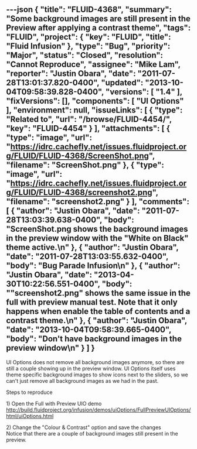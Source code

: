 ---json
{
  "title": "FLUID-4368",
  "summary": "Some background images are still present in the Preview after applying a contrast theme",
  "tags": "FLUID",
  "project": {
    "key": "FLUID",
    "title": "Fluid Infusion"
  },
  "type": "Bug",
  "priority": "Major",
  "status": "Closed",
  "resolution": "Cannot Reproduce",
  "assignee": "Mike Lam",
  "reporter": "Justin Obara",
  "date": "2011-07-28T13:01:37.820-0400",
  "updated": "2013-10-04T09:58:39.828-0400",
  "versions": [
    "1.4"
  ],
  "fixVersions": [],
  "components": [
    "UI Options"
  ],
  "environment": null,
  "issueLinks": [
    {
      "type": "Related to",
      "url": "/browse/FLUID-4454/",
      "key": "FLUID-4454"
    }
  ],
  "attachments": [
    {
      "type": "image",
      "url": "https://idrc.cachefly.net/issues.fluidproject.org/FLUID/FLUID-4368/ScreenShot.png",
      "filename": "ScreenShot.png"
    },
    {
      "type": "image",
      "url": "https://idrc.cachefly.net/issues.fluidproject.org/FLUID/FLUID-4368/screenshot2.png",
      "filename": "screenshot2.png"
    }
  ],
  "comments": [
    {
      "author": "Justin Obara",
      "date": "2011-07-28T13:03:39.638-0400",
      "body": "ScreenShot.png shows the background images in the preview window with the \"White on Black\" theme active.\n"
    },
    {
      "author": "Justin Obara",
      "date": "2011-07-28T13:03:55.632-0400",
      "body": "Bug Parade Infusion\n"
    },
    {
      "author": "Justin Obara",
      "date": "2013-04-30T10:22:56.551-0400",
      "body": "\"screenshot2.png\" shows the same issue in the full with preview manual test. Note that it only happens when enable the table of contents and a contrast theme.\n"
    },
    {
      "author": "Justin Obara",
      "date": "2013-10-04T09:58:39.665-0400",
      "body": "Don't have background images in the preview window\n"
    }
  ]
}
---
UI Options does not remove all background images anymore, so there are still a couple showing up in the preview window. UI Options itself uses theme specific background images to show icons next to the sliders, so we can't just remove all background images as we had in the past.&#x20;

Steps to reproduce

1\) Open the Full with Preview UIO demo\
<http://build.fluidproject.org/infusion/demos/uiOptions/FullPreviewUIOptions/html/uiOptions.html>

2\) Change the "Colour & Contrast" option and save the changes\
Notice that there are a couple of background images still present in the preview.

        